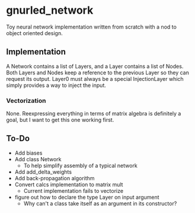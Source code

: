 # gnurled_network

Toy neural network implementation written from scratch with a nod to object 
oriented design.

## Implementation

A Network contains a list of Layers, and a Layer contains a list of Nodes. Both
Layers and Nodes keep a reference to the previous Layer so they can request its
output. Layer0 must always be a special InjectionLayer which simply provides a
way to inject the input.

### Vectorization

None. Reexpressing everything in terms of matrix algebra is definitely a goal, but I 
want to get this one working first.

## To-Do

- Add biases
- Add class Network
    - To help simplify assembly of a typical network
- Add add_delta_weights
- Add back-propagation algorithm
- Convert calcs implementation to matrix mult
    - Current implementation fails to vectorize
- figure out how to declare the type Layer on input argument
    - Why can't a class take itself as an argument in its constructor?

